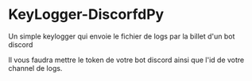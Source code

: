 # KeyLogger-DiscorfdPy
Un simple keylogger qui envoie le fichier de logs par la billet d'un bot discord

Il vous faudra mettre le token de votre bot discord ainsi que l'id de votre channel de logs.
